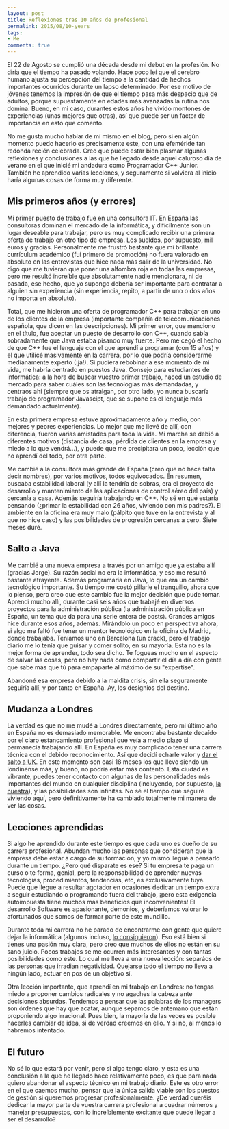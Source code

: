 ```yaml
---
layout: post
title: Reflexiones tras 10 años de profesional
permalink: 2015/08/10-years
tags:
- Me
comments: true
---
```


El 22 de Agosto se cumplió una década desde mi debut en la profesión. No diría que el tiempo ha pasado volando. Hace poco leí que el cerebro humano ajusta su percepción del tiempo a la cantidad de hechos importantes ocurridos durante un lapso determinado. Por ese motivo de jóvenes tenemos la impresión de que el tiempo pasa más despacio que de adultos, porque supuestamente en edades más avanzadas la rutina nos domina. Bueno, en mi caso, durantes estos años he vivido montones de experiencias (unas mejores que otras), así que puede ser un factor de importancia en esto que comento.

No me gusta mucho hablar de mí mismo en el blog, pero si en algún momento puedo hacerlo es precisamente este, con una efeméride tan redonda recién celebrada. Creo que puede estar bien plasmar algunas reflexiones y conclusiones a las que he llegado desde aquel caluroso día de verano en el que inicié mi andadura como Programador C++ Junior. También he aprendido varias lecciones, y seguramente si volviera al inicio haría algunas cosas de forma muy diferente.

<!--break-->

## Mis primeros años (y errores)

Mi primer puesto de trabajo fue en una consultora IT. En España las consultoras dominan el mercado de la informática, y difícilmente son un lugar deseable para trabajar, pero es muy complicado recibir una primera oferta de trabajo en otro tipo de empresa. Los sueldos, por supuesto, mil euros y gracias. Personalmente me frustró bastante que mi brillante currículum académico (fui primero de promoción) no fuera valorado en absoluto en las entrevistas que hice nada más salir de la universidad. No digo que me tuvieran que poner una alfombra roja en todas las empresas, pero me resultó increíble que absolutamente nadie mencionara, ni de pasada, ese hecho, que yo supongo debería ser importante para contratar a alguien sin experiencia (sin experiencia, repito, a partir de uno o dos años no importa en absoluto).

Total, que me hicieron una oferta de programador C++ para trabajar en uno de los clientes de la empresa (importante compañía de telecomunicaciones española, que dicen en las descripciones). Mi primer error, que menciono en el título, fue aceptar un puesto de desarrollo con C++, cuando sabía sobradamente que Java estaba pisando muy fuerte. Pero me cegó el hecho de que C++ fue el lenguaje con el que aprendí a programar (con 15 años) y el que utilicé masivamente en la carrera, por lo que podría considerarme medianamente experto (¡ja!). Si pudiera rebobinar a ese momento de mi vida, me habría centrado en puestos Java. Consejo para estudiantes de informática: a la hora de buscar vuestro primer trabajo, haced un estudio de mercado para saber cuáles son las tecnologías más demandadas, y centraos ahí (siempre que os atraigan, por otro lado, yo nunca buscaría trabajo de programador Javascipt, que se supone es el lenguaje más demandado actualmente).

En esta primera empresa estuve aproximadamente año y medio, con mejores y peores experiencias. Lo mejor que me llevé de allí, con diferencia, fueron varias amistades para toda la vida. Mi marcha se debió a diferentes motivos (distancia de casa, pérdida de clientes en la empresa y miedo a lo que vendrá...), y puede que me precipitara un poco, lección que no aprendí del todo, por otra parte.

Me cambié a la consultora más grande de España (creo que no hace falta decir nombres), por varios motivos, todos equivocados. En resumen, buscaba estabilidad laboral (y allí la tendría de sobras, era el proyecto de desarrollo y mantenimiento de las aplicaciones de control aéreo del país) y cercanía a casa. Además seguiría trabajando en C++. No sé en qué estaría pensando (¿primar la estabilidad con 26 años, viviendo con mis padres?). El ambiente en la oficina era muy malo (pálpito que tuve en la entrevista y al que no hice caso) y las posibilidades de progresión cercanas a cero. Siete meses duré.

## Salto a Java

Me cambié a una nueva empresa a través por un amigo que ya estaba allí (gracias Jorge). Su razón social no era la informática, y eso me resultó bastante atrayente. Además programaría en Java, lo que era un cambio tecnológico importante. Su tiempo me costó pillarle el tranquillo, ahora que lo pienso, pero creo que este cambio fue la mejor decisión que pude tomar. Aprendí mucho allí, durante casi seis años que trabajé en diversos proyectos para la administración pública (la administración pública en España, un tema que da para una serie entera de posts). Grandes amigos hice durante esos años, además. Mirándolo un poco en perspectiva ahora, si algo me faltó fue tener un mentor tecnológico en la oficina de Madrid, donde trabajaba. Teníamos uno en Barcelona (un crack), pero el trabajo diario me lo tenía que guisar y comer solito, en su mayoría. Esta no es la mejor forma de aprender, todo sea dicho. Te fogueas mucho en el aspecto de salvar las cosas, pero no hay nada como compartir el día a día con gente que sabe más que tú para empaparte al máximo de su "expertise".

Abandoné esa empresa debido a la maldita crisis, sin ella seguramente seguiría allí, y por tanto en España. Ay, los designios del destino.

## Mudanza a Londres

La verdad es que no me mudé a Londres directamente, pero mi último año en España no es demasiado memorable. Me encontraba bastante decaído por el claro estancamiento profesional que veía a medio plazo si permanecía trabajando allí. En España es muy complicado tener una carrera técnica con el debido reconocimiento. Así que decidí echarle valor y [dar el salto a UK](/2015/04/trabajo-londres). En este momento son casi 18 meses los que llevo siendo un londinense más, y bueno, no podría estar más contento. Esta ciudad es vibrante, puedes tener contacto con algunas de las personalidades más importantes del mundo en cualquier disciplina (incluyendo, por supuesto, [la nuestra](/public/pictures/uncle_bob.jpg)), y las posibilidades son infinitas. No sé el tiempo que seguiré viviendo aquí, pero definitivamente ha cambiado totalmente mi manera de ver las cosas.

## Lecciones aprendidas

Si algo he aprendido durante este tiempo es que cada uno es dueño de su carrera profesional. Abundan mucho las personas que consideran que la empresa debe estar a cargo de su formación, y yo mismo llegué a pensarlo durante un tiempo. ¿Pero qué disparate es ese? Si tu empresa te paga un curso o te forma, genial, pero la responsabilidad de aprender nuevas tecnologías, procedimientos, tendencias, etc, es exclusivamente tuya. Puede que llegue a resultar agotador en ocasiones dedicar un tiempo extra a seguir estudiando o programando fuera del trabajo, ¡pero esta exigencia autoimpuesta tiene muchos más beneficios que inconvenientes! El desarrollo Software es apasionante, demonios, y deberíamos valorar lo afortunados que somos de formar parte de este mundillo.

Durante toda mi carrera no he parado de encontrarme con gente que quiere dejar la informática (algunos incluso, [lo consiguieron](http://www.dobleenfoque.com/)). Eso está bien si tienes una pasión muy clara, pero creo que muchos de ellos no están en su sano juicio. Pocos trabajos se me ocurren más interesantes y con tantas posibilidades como este. Lo cual me lleva a una nueva lección: separáos de las personas que irradian negatividad. Quejarse todo el tiempo no lleva a ningún lado, actuar en pos de un objetivo sí.

Otra lección importante, que aprendí en mi trabajo en Londres: no tengas miedo a proponer cambios radicales y no agaches la cabeza ante decisiones absurdas. Tendemos a pensar que las palabras de los managers son órdenes que hay que acatar, aunque sepamos de antemano que están proponiendo algo irracional. Pues bien, la mayoría de las veces es posible hacerles cambiar de idea, si de verdad creemos en ello. Y si no, al menos lo habremos intentado.

## El futuro

No sé lo que estará por venir, pero si algo tengo claro, y esta es una conclusión a la que he llegado hace relativamente poco, es que para nada quiero abandonar el aspecto técnico en mi trabajo diario. Este es otro error en el que caemos mucho, pensar que la única salida viable son los puestos de gestión si queremos progresar profesionalmente. ¿De verdad queréis dedicar la mayor parte de vuestra carrera profesional a cuadrar números y manejar presupuestos, con lo increíblemente excitante que puede llegar a ser el desarrollo?
